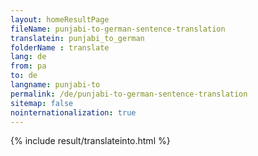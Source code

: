 ```yaml
---
layout: homeResultPage
fileName: punjabi-to-german-sentence-translation
translatein: punjabi_to_german
folderName : translate
lang: de
from: pa
to: de
langname: punjabi-to
permalink: /de/punjabi-to-german-sentence-translation
sitemap: false
nointernationalization: true
---
```

{% include result/translateinto.html %}

<script src="/js/result/translation.js" data-foldername="{{page.folderName}}" data-lang="{{page.lang}}"></script>
